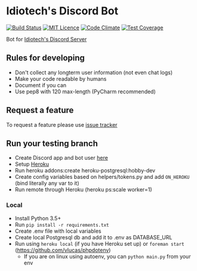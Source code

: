 # Idiotech's Discord Bot

[![Build Status](https://travis-ci.org/iScrE4m/IdiotechDiscordBot.svg?branch=master)](https://travis-ci.org/iScrE4m/IdiotechDiscordBot) [![MIT Licence](https://badges.frapsoft.com/os/mit/mit.svg?v=103)](https://opensource.org/licenses/mit-license.php) [![Code Climate](https://codeclimate.com/github/iScrE4m/IdiotechDiscordBot/badges/gpa.svg)](https://codeclimate.com/github/iScrE4m/IdiotechDiscordBot) [![Test Coverage](https://codeclimate.com/github/iScrE4m/IdiotechDiscordBot/badges/coverage.svg)](https://codeclimate.com/github/iScrE4m/IdiotechDiscordBot/coverage)  

Bot for [Idiotech's Discord Server](https://discord.gg/0z3KQXI6apyyeNOD)

## Rules for developing

* Don't collect any longterm user information (not even chat logs)
* Make your code readable by humans
* Document if you can
* Use pep8 with 120 max-length (PyCharm recommended)

## Request a feature

To request a feature please use [issue tracker](https://github.com/iScrE4m/IdiotechDiscordBot/issues)

## Run your testing branch

* Create Discord app and bot user [here](https://discordapp.com/developers/applications/me)
* Setup [Heroku](https://www.heroku.com/)
* Run heroku addons:create heroku-postgresql:hobby-dev
* Create config variables based on helpers/tokens.py and add `ON_HEROKU` (bind literally any var to it)
* Run remote through Heroku (heroku ps:scale worker=1)

### Local
* Install Python 3.5+
* Run ```pip install -r requirements.txt```
* Create .env file with local variables
* Create local Postgresql db and add it to .env as DATABASE_URL
* Run using `heroku local` (if you have Heroku set up) or `foreman start` (https://github.com/vlucas/phpdotenv)
    * If you are on linux using autoenv, you can `python main.py` from your env
